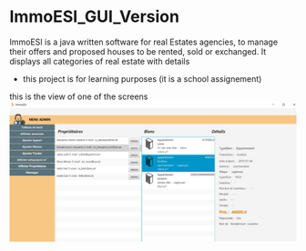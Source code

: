 # ImmoESI_GUI_Version

ImmoESI is a java written software for real Estates agencies,
to manage their offers and proposed houses to be rented, 
sold or exchanged. It displays all categories of real estate with details
- this project is for learning purposes (it is a school assignement)

this is the view of one of the screens
![](images/dashboard.png)
